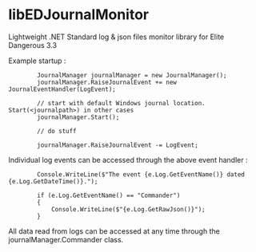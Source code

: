 # libEDJournalMonitor
Lightweight .NET Standard log &amp; json files monitor library for Elite Dangerous 3.3

Example startup :

            JournalManager journalManager = new JournalManager();
            journalManager.RaiseJournalEvent += new JournalEventHandler(LogEvent);

            // start with default Windows journal location. Start(<journalpath>) in other cases
            journalManager.Start();

            // do stuff

            journalManager.RaiseJournalEvent -= LogEvent;

Individual log events can be accessed through the above event handler :

            Console.WriteLine($"The event {e.Log.GetEventName()} dated {e.Log.GetDateTime()}.");

            if (e.Log.GetEventName() == "Commander")
            {
                Console.WriteLine($"{e.Log.GetRawJson()}");
            }

All data read from logs can be accessed at any time through the journalManager.Commander class.
